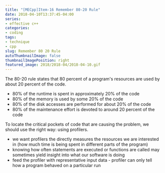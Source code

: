 ```yaml
---
title: "[MECpp]Item-16 Remember 80-20 Rule"
date: 2018-04-10T13:37:45-04:00
series:
- effective c++
categories:
- coding
tags:
- technique
- cpp
slug: Remember 80 20 Rule
autoThumbnailImage: false
thumbnailImagePosition: right
featured_image: 2018/2018-04/2018-04-10.gif
---
```


The 80-20 rule states that 80 percent of a program's resources are used by about 20 percent of the code.
<!--more-->

* 80% of the runtime is spent in approximately 20% of the code
* 80% of the memory is used by some 20% of the code
* 80% of the disk accesses are performed for about 20% of the code
* 80% of the maintenance effort is devoted to around 20 percent of the code

To locate the critical pockets of code that are causing the problem, we should use the right way: using profilers.

* we want profilers the directly measures the resources we are interested in (how much time is being spent in different parts of the program)
* knowing how often statements are executed or functions are called may sometimes yield insight into what our software is doing
* feed the profiler with representative input data - profiler can only tell how a program behaved on a particular run
